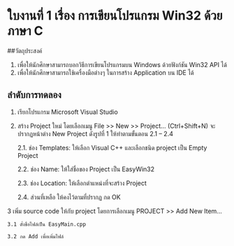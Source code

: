 # ใบงานที่ 1 เรื่อง การเขียนโปรแกรม Win32 ด้วยภาษา C 

##วัตถุประสงค์
1. เพื่อให้นักศึกษาสามารถบอกวิธีการเขียนโปรแกรมบน Windows ด้วยฟังก์ชัน Win32 API ได้
2. เพื่อให้นักศึกษาสามารถใช้เครื่องมือต่างๆ ในการสร้าง Application บน IDE ได้

## ลำดับการทดลอง
1. เรียกโปรแกรม Microsoft Visual Studio
2. สร้าง Project ใหม่  โดยเลือกเมนู File >> New >> Project… (Ctrl+Shift+N) จะปรากฏหน้าต่าง New Project ดังรูปที่ 1 ให้ทำตามขั้นตอน 2.1 – 2.4
  
    2.1.    ช่อง Templates: ให้เลือก Visual C++ และเลือกชนิด project เป็น Empty Project

    2.2.    ช่อง Name: ให้ใส่ชื่อของ Project เป็น EasyWin32

    2.3.    ช่อง Location: ให้เลือกตำแหน่งที่จะสร้าง Project

    2.4.    ส่วนที่เหลือ ให้คงไว้ตามที่ปรากฏ กด OK 


3 เพิ่ม source code ให้กับ project โดยการเลือกเมนู PROJECT >> Add New Item…
  
    3.1 ตั้งชื่อไฟล์เป็น EasyMain.cpp
  
    3.2 กด Add เพื่อเพิ่มไฟล์
